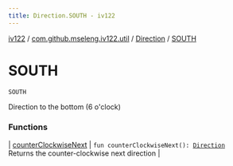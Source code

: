 ```yaml
---
title: Direction.SOUTH - iv122
---
```


[iv122](../../../index.md) / [com.github.mseleng.iv122.util](../../index.md) / [Direction](../index.md) / [SOUTH](.)

# SOUTH

`SOUTH`

Direction to the bottom (6 o'clock)

### Functions

| [counterClockwiseNext](counter-clockwise-next.md) | `fun counterClockwiseNext(): `[`Direction`](../index.md)<br>Returns the counter-clockwise next direction |

